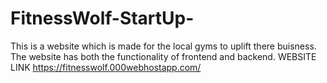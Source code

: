 # FitnessWolf-StartUp-
This is a website which is made for the local gyms to uplift there buisness.
The website has both the functionality of frontend and backend.
WEBSITE LINK
https://fitnesswolf.000webhostapp.com/
